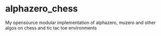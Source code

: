 # alphazero_chess
My opensource modular implementation of alphazero, muzero and other algos on chess and tic tac toe environments
